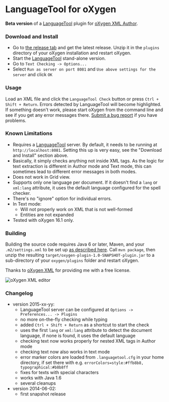LanguageTool for oXygen
=======================

**Beta version** of a [LanguageTool](https://languagetool.org/) plugin
for [oXygen XML Author](http://www.oxygenxml.com/download_oxygenxml_author.html).

### Download and Install

* Go to [the release tab](https://github.com/danielnaber/oxygen-languagetool-plugin/releases) and get the
  latest release. Unzip it in the `plugins` directory of your oXygen installation and restart oXygen.
* Start the [LanguageTool](https://languagetool.org) stand-alone version.
* Go to `Text Checking -> Options...`
* Select `Run as server on port 8081` and `Use above settings for the server` and click `OK`

### Usage

Load an XML file and click the `LanguageTool Check` button or press `Ctrl + Shift + Return`.
Errors detected by LanguageTool will become highlighted. If something doesn't work,
please start oXygen from the command line and see if you get any error messages there.
[Submit a bug report](https://github.com/danielnaber/oxygen-languagetool-plugin/issues) if
you have problems.

### Known Limitations

* Requires a [LanguageTool](https://languagetool.org) server.
  By default, it needs to be running at `http://localhost:8081`. Setting this up
  is very easy, see the "Download and Install" section above.
* Basically, it simply checks anything not inside XML tags. As the logic for
  text extraction is different in Author mode and Text mode, this can sometimes
  lead to different error messages in both modes.
* Does not work in Grid view.
* Supports only one language per document. If it doesn't find a `lang` or `xml:lang`
  attribute, it uses the default language configured for the spell checker.
* There's no "ignore" option for individual errors.
* In Text mode:
    * Will not properly work on XML that is not well-formed
    * Entities are not expanded
* Tested with oXygen 16.1 only.


### Building

Building the source code requires Java 6 or later, Maven, and your `.m2/settings.xml` to be set up
[as described here](http://www.oxygenxml.com/oxygen_sdk_maven.html#maven_sdk_configuration).
Call `mvn package`, then unzip the resulting `target/oxygen-plugin-1.0-SNAPSHOT-plugin.jar`
to a sub-directory of your `oxygen/plugins` folder and restart oXygen.

Thanks to [oXygen XML](http://www.oxygenxml.com) for providing me with a free license.

![oXygen XML editor](http://www.oxygenxml.com/img/resources/oxygen190x62.png)

### Changelog

* version 2015-xx-yy:
    * LanguageTool server can be configured at `Options -> Preferences... -> Plugins`
    * no more on-the-fly checking while typing
    * added `Ctrl + Shift + Return` as a shortcut to start the check
    * uses the first `lang` or `xml:lang` attribute to detect the document language,
      if none is found, it uses the default language
    * checking text now works properly for nested XML tags in Author mode
    * checking text now also works in text mode
    * error marker colors are loaded from `.languagetool.cfg` in your home directory,
      if set there with e.g. `errorColors=style:#ffb8b8, typographical:#b8b8ff`
    * fixes for texts with special characters
    * works with Java 1.6
    * several cleanups
* version 2014-06-02:
    * first snapshot release
